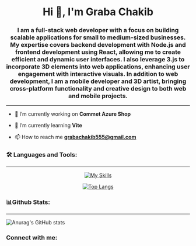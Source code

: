 <h1 align="center">Hi 👋, I'm Graba Chakib</h1>
<h3 align="center">I am a full-stack web developer with a focus on building scalable applications for small to medium-sized businesses. My expertise covers backend development with Node.js and frontend development using React, allowing me to create efficient and dynamic user interfaces. I also leverage 3.js to incorporate 3D elements into web applications, enhancing user engagement with interactive visuals. In addition to web development, I am a mobile developer and 3D artist, bringing cross-platform functionality and creative design to both web and mobile projects.</h3>
<hr>

- 🔭 I’m currently working on **Commet Azure Shop**

- 🌱 I’m currently learning **Vite**

- 📫 How to reach me **grabachakib555@gmail.com**


<h3 align="left">🛠️ Languages and Tools:</h3>
<hr>

<div align='center'>
  
  [![My Skills](https://skillicons.dev/icons?i=js,html,css,react,vite,tailwind,py,androidstudio,bash,blender,unity,cs,c,docker,express,figma,firebase,github,git,gradle,java,linux,idea,mongodb,nodejs,npm,postgres,postman)](https://skillicons.dev)

  [![Top Langs](https://github-readme-stats.vercel.app/api/top-langs/?username=anuraghazra&layout=donut)](https://github.com/anuraghazra/github-readme-stats)
</div>




<h3 aligne='left'>📊Github Stats:</h3>
<hr>

![Anurag's GitHub stats](https://github-readme-stats.vercel.app/api?username=Chakibceran22&show_icons=true&theme=radical)

<h3 align="left">Connect with me:</h3>


